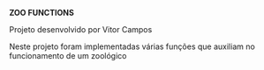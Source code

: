 __ZOO FUNCTIONS__

Projeto desenvolvido por Vitor Campos

Neste projeto foram implementadas várias funções que auxiliam no funcionamento de um zoológico